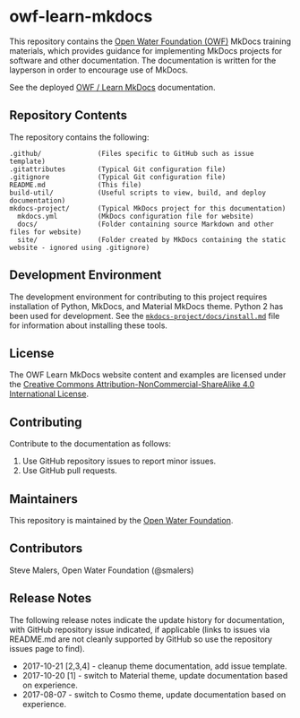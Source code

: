 # owf-learn-mkdocs #

This repository contains the [Open Water Foundation (OWF)](http://openwaterfoundation.org/) MkDocs training materials,
which provides guidance for implementing MkDocs projects for software and other documentation.
The documentation is written for the layperson in order to encourage use of MkDocs.

See the deployed [OWF / Learn MkDocs](http://learn.openwaterfoundation.org/owf-learn-mkdocs/) documentation.

## Repository Contents ##

The repository contains the following:

```text
.github/              (Files specific to GitHub such as issue template)
.gitattributes        (Typical Git configuration file)
.gitignore            (Typical Git configuration file)
README.md             (This file)
build-util/           (Useful scripts to view, build, and deploy documentation)
mkdocs-project/       (Typical MkDocs project for this documentation)
  mkdocs.yml          (MkDocs configuration file for website)
  docs/               (Folder containing source Markdown and other files for website)
  site/               (Folder created by MkDocs containing the static website - ignored using .gitignore)

```

## Development Environment ##

The development environment for contributing to this project requires installation of Python, MkDocs, and Material MkDocs theme.
Python 2 has been used for development.  See the [`mkdocs-project/docs/install.md`](mkdocs-project/docs/install.md)
file for information about installing these tools.

## License ##

The OWF Learn MkDocs website content and examples are licensed under the
[Creative Commons Attribution-NonCommercial-ShareAlike 4.0 International License](https://creativecommons.org/licenses/by-nc-sa/4.0).

## Contributing ##

Contribute to the documentation as follows:

1. Use GitHub repository issues to report minor issues.
2. Use GitHub pull requests.

## Maintainers ##

This repository is maintained by the [Open Water Foundation](http://openwaterfoundation.org/).

## Contributors ##

Steve Malers, Open Water Foundation (@smalers)

## Release Notes ##

The following release notes indicate the update history for documentation, with GitHub repository issue indicated,
if applicable (links to issues via README.md are not cleanly supported by GitHub so use the repository issues page to find).

* 2017-10-21 [2,3,4] - cleanup theme documentation, add issue template.
* 2017-10-20 [1] - switch to Material theme, update documentation based on experience.
* 2017-08-07 - switch to Cosmo theme, update documentation based on experience.
